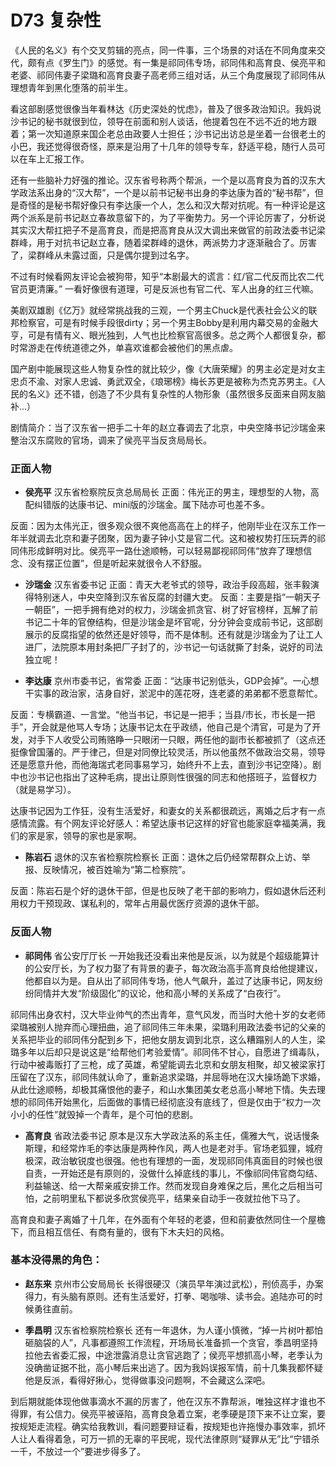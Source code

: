 # D73 复杂性
《人民的名义》有个交叉剪辑的亮点，同一件事，三个场景的对话在不同角度来交代，颇有点《罗生门》的感觉。有一集是祁同伟专场，祁同伟和高育良、侯亮平和老婆、祁同伟妻子梁璐和高育良妻子高老师三组对话，从三个角度展现了祁同伟从理想青年到黑化堕落的前半生。

看这部剧感觉很像当年看林达《历史深处的忧虑》，普及了很多政治知识。我妈说沙书记的秘书就很到位，领导在前面和别人谈话，他提着包在不远不近的地方跟着；第一次知道原来国企老总由政要人士担任；沙书记出访总是坐着一台很老土的小巴，我还觉得很奇怪，原来是沿用了十几年的领导专车，舒适平稳，随行人员可以在车上汇报工作。

还有一些脑补力好强的推论。汉东省号称两个帮派，一个是以高育良为首的汉东大学政法系出身的“汉大帮”，一个是以前书记秘书出身的李达康为首的“秘书帮”，但是奇怪的是秘书帮好像只有李达康一个人，怎么和汉大帮对抗呢。有一种评论是这两个派系是前书记赵立春故意留下的，为了平衡势力。另一个评论厉害了，分析说其实汉大帮扛把子不是高育良，而是把高育良从汉大调出来做官的前政法委书记梁群峰，用于对抗书记赵立春，随着梁群峰的退休，两派势力才逐渐融合了。厉害了，梁群峰从未露过面，只是偶尔提到过名字。

不过有时候看网友评论会被狗带，知乎“本剧最大的谎言：红/官二代反而比农二代官员更清廉。” 一看好像很有道理，可是反派也有官二代、军人出身的红三代嘛。

美剧双雄剧《亿万》就经常挑战我的三观，一个男主Chuck是代表社会公义的联邦检察官，可是有时候手段很dirty；另一个男主Bobby是利用内幕交易的金融大亨，可是有情有义、眼光独到，人气也比检察官高很多。总之两个人都很复杂，都时常游走在传统道德之外，单喜欢谁都会被他们的黑点虐。

国产剧中能展现这些人物复杂性的就比较少，像《大唐荣耀》的男主必定是对女主忠贞不渝、对家人忠诚、勇武双全，《琅琊榜》梅长苏更是被称为杰克苏男主。《人民的名义》还不错，创造了不少具有复杂性的人物形象（虽然很多反面来自网友脑补...）

剧情简介：当了汉东省一把手二十年的赵立春调去了北京，中央空降书记沙瑞金来整治汉东腐败的官场，调来了侯亮平当反贪局局长。

### 正面人物

* **侯亮平** 汉东省检察院反贪总局局长
正面：伟光正的男主，理想型的人物，高配纠错版的达康书记、mini版的沙瑞金。属下陆亦可也差不多。

反面：因为太伟光正，很多观众很不爽他高高在上的样子，他刚毕业在汉东工作一年半就调去北京和妻子团聚，因为妻子钟小艾是官二代。这和被权势打压玩弄的祁同伟形成鲜明对比。侯亮平一路仕途顺畅，可以轻易鄙视祁同伟“放弃了理想信念、没有摆正位置”，但是听起来就很令人不舒服。

* **沙瑞金** 汉东省委书记
正面：青天大老爷式的领导，政治手段高超，张丰毅演得特别迷人，中央空降到汉东省反腐的封疆大吏。
反面：主要是指“一朝天子一朝臣”，一把手拥有绝对的权力，沙瑞金抓贪官、树了好官榜样，瓦解了前书记二十年的官僚结构，但是沙瑞金是坏官呢，分分钟会变成前书记，这部剧展示的反腐指望的依然还是好领导，而不是体制。还有就是沙瑞金为了让工人进厂，法院原本用封条把厂子封了的，沙书记一句话就撕了封条，说好的司法独立呢！

* **李达康** 京州市委书记，省常委
正面：“达康书记别低头，GDP会掉”。一心想干实事的政治家，洁身自好，淤泥中的莲花呀，连老婆的弟弟都不愿意帮忙。

反面：专横霸道、一言堂。“他当书记，书记是一把手；当县/市长，市长是一把手”，开会就是他骂人专场；达康书记太在乎政绩，他自己是个清官，可是为了开发，对手下人收受公司贿赂睁一只眼闭一只眼，两任他的副市长都被抓了（这点还挺像曾国藩的。严于律己，但是对同僚比较灵活，所以他虽然不做政治交易，领导还是愿意升他，而他海瑞式老同事易学习，始终升不上去，直到沙书记空降）。剧中也沙书记也指出了这种毛病，提出让原则性很强的同志和他搭班子，监督权力（就是易学习）。

达康书记因为工作狂，没有生活爱好，和妻女的关系都很疏远，离婚之后才有一点感情流露。有个网友评论好感人：希望达康书记这样的好官也能家庭幸福美满，我们的家是家，领导的家也是家啊。

* **陈岩石** 退休的汉东省检察院检察长
正面：退休之后仍经常帮群众上访、举报、反映情况，被百姓喻为“第二检察院”。

反面：陈岩石是个好的退休干部，但是也反映了老干部的影响力，假如退休后还利用权力干预现政、谋私利的，常年占用最优医疗资源的退休干部。

### 反面人物

* **祁同伟** 省公安厅厅长
一开始我还没看出来他是反派，以为就是个超级能算计的公安厅长，为了权力娶了有背景的妻子，每次政治高手高育良给他提建议，他都自以为是。自从出了祁同伟专场，他人气飙升，盖过了达康书记，网友纷纷同情并大发“阶级固化”的议论，他和高小琴的关系成了“白夜行”。

祁同伟出身农村，汉大毕业帅气的杰出青年，意气风发，而当时大他十岁的女老师梁璐被别人抛弃而心理扭曲，追了祁同伟三年未果，梁璐利用政法委书记的父亲的关系把毕业的祁同伟分配到乡下，把他女朋友调到北京，这么糟蹋别人的人生，梁璐多年以后却只是说这是“给帮他们考验爱情”。祁同伟不甘心，自愿进了缉毒队，行动中被毒贩打了三枪，成了英雄，希望能调去北京和女朋友相聚，却又被梁家打压留在了汉东，祁同伟就认命了，重新追求梁璐，并屈辱地在汉大操场跪下求婚，从此仕途顺畅，却极其痛恨他的妻子，和山水集团美女老总高小琴地下情。失去理想的祁同伟开始黑化，后面做的事情已经彻底没有底线了，但是仅由于“权力一次小小的任性”就毁掉一个青年，是个可怕的悲剧。

* **高育良** 省政法委书记
原本是汉东大学政法系的系主任，儒雅大气，说话慢条斯理，和经常炸毛的李达康是两种作风，两人也是老对手。官场老狐狸，城府极深，政治敏锐度也很强。他也有理想的一面，发现祁同伟真面目的时候也很自责，一开始还是有原则的，没做什么掉底线的事儿，不像祁同伟官商勾结、利益输送、给一大帮亲戚安排工作。然而发现自身难保之后，黑化之后相当可怕，之前明里私下都说多欣赏侯亮平，结果亲自动手一夜就拉他下马了。

高育良和妻子离婚了十几年，在外面有个年轻的老婆，但和前妻依然同住一个屋檐下，而且相互信任、有商有量的，很有下木夫妇的风格。

### 基本没得黑的角色：

* **赵东来** 京州市公安局局长
长得很硬汉（演员早年演过武松），刑侦高手，办案得力，有头脑有原则。还有生活爱好，打拳、喝咖啡、读书会。追陆亦可的时候勇往直前。

* **季昌明** 汉东省检察院检察长
还有一年退休，为人谨小慎微，“掉一片树叶都怕砸脑袋的人”，凡事都遵照工作流程，开场局长准备抓一个贪官，季昌明坚持拉他去省委汇报，中途泄露消息让贪官逃跑了；侯亮平想抓高小琴，老季认为没确凿证据不批，高小琴后来出逃了。因为我妈误报军情，前十几集我都怀疑他是反派，看得好揪心，觉得做事没问题啊，不会藏这么深吧。

到后期就能体现他做事滴水不漏的厉害了，他在汉东不靠帮派，唯独这样才谁也不得罪，有公信力。侯亮平被诬陷，高育良急着立案，老季硬是顶下来不让立案，要按规矩走流程。确实给我教训，看问题要辩证看，按规矩也许拖慢办事效率，抓坏人让人看得着急，可万一抓的无辜的平民呢，现代法律原则“疑罪从无”比“宁错杀一千，不放过一个”要进步得多了。
